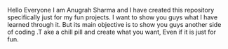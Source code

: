 Hello Everyone I am Anugrah Sharma and I have created this repository specifically just for my fun projects. I want to show you guys what I have learned through it.
But its main objective is to show you guys another side of coding .T
ake a chill pill and create what you want,
Even if it is just for fun.
